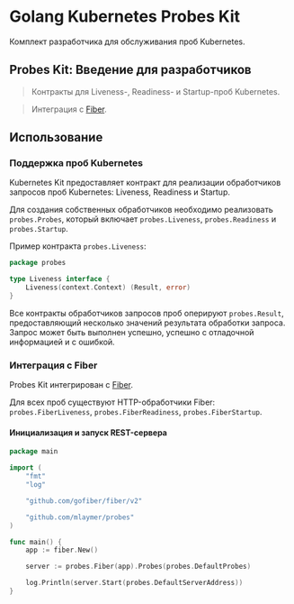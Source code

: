 # Golang Kubernetes Probes Kit

Комплект разработчика для обслуживания проб Kubernetes.

## Probes Kit: Введение для разработчиков

> Контракты для Liveness-, Readiness- и Startup-проб Kubernetes.

> Интеграция с [Fiber](https://github.com/gofiber/fiber).

## Использование

### Поддержка проб Kubernetes

Kubernetes Kit предоставляет контракт для реализации обработчиков запросов проб Kubernetes: Liveness, Readiness и
Startup.

Для создания собственных обработчиков необходимо реализовать `probes.Probes`, который включает `probes.Liveness`,
`probes.Readiness` и `probes.Startup`.

Пример контракта `probes.Liveness`:

```go
package probes

type Liveness interface {
	Liveness(context.Context) (Result, error)
}
```

Все контракты обработчиков запросов проб оперируют `probes.Result`, предоставляющий несколько значений результата
обработки запроса. Запрос может быть выполнен успешно, успешно с отладочной информацией и с ошибкой.

### Интеграция с Fiber

Probes Kit интегрирован с [Fiber](https://github.com/gofiber/fiber).

Для всех проб существуют HTTP-обработчики Fiber: `probes.FiberLiveness`, `probes.FiberReadiness`, `probes.FiberStartup`.

#### Инициализация и запуск REST-сервера

```go
package main

import (
	"fmt"
	"log"

	"github.com/gofiber/fiber/v2"

	"github.com/mlaymer/probes"
)

func main() {
	app := fiber.New()

	server := probes.Fiber(app).Probes(probes.DefaultProbes)

	log.Println(server.Start(probes.DefaultServerAddress))
}
```
